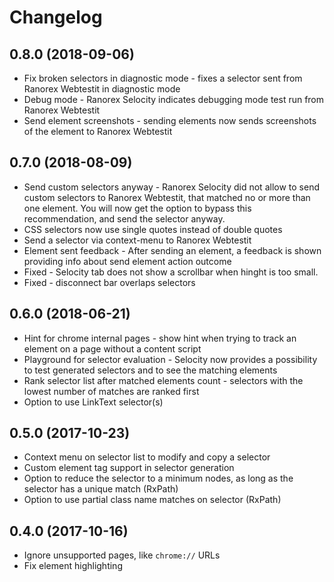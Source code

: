 # Changelog

## 0.8.0 (2018-09-06)

* Fix broken selectors in diagnostic mode - fixes a selector sent from Ranorex Webtestit in diagnostic mode 
* Debug mode - Ranorex Selocity indicates debugging mode test run from Ranorex Webtestit
* Send element screenshots - sending elements now sends screenshots of the element to Ranorex Webtestit

## 0.7.0 (2018-08-09)

* Send custom selectors anyway - Ranorex Selocity did not allow to send custom selectors to Ranorex Webtestit, that matched no or more than one element. You will now get the option to bypass this recommendation, and send the selector anyway.
* CSS selectors now use single quotes instead of double quotes
* Send a selector via context-menu to Ranorex Webtestit
* Element sent feedback - After sending an element, a feedback is shown providing info about send element action outcome
* Fixed - Selocity tab does not show a scrollbar when hinght is too small.
* Fixed - disconnect bar overlaps selectors


## 0.6.0 (2018-06-21)

* Hint for chrome internal pages - show hint when trying to track an element on a page without a content script
* Playground for selector evaluation - Selocity now provides a possibility to test generated selectors and to see the matching    elements
* Rank selector list after matched elements count - selectors with the lowest number of matches are ranked first
* Option to use LinkText selector(s)

## 0.5.0 (2017-10-23)

* Context menu on selector list to modify and copy a selector
* Custom element tag support in selector generation
* Option to reduce the selector to a minimum nodes, as long as the selector has a unique match (RxPath)
* Option to use partial class name matches on selector (RxPath)

## 0.4.0 (2017-10-16)

* Ignore unsupported pages, like `chrome://` URLs
* Fix element highlighting

